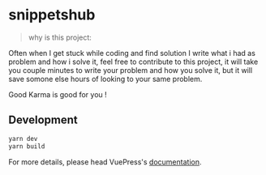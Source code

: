 # snippetshub
> why is this project:

Often when I get stuck while coding and find solution I write what i had as problem and how i solve it, feel free to contribute to this project, it will take you couple minutes to write your problem and how you solve it, but it will save somone else hours of looking to your same problem.

Good Karma is good for you !

## Development


```bash
yarn dev
yarn build
```

For more details, please head VuePress's [documentation](https://v1.vuepress.vuejs.org/).


